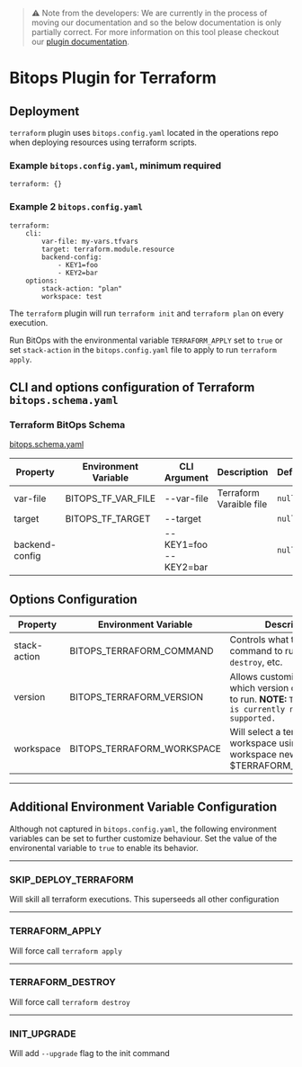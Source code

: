 > ⚠️ Note from the developers: We are currently in the process of moving our documentation and so the below documentation is only partially correct. For more information on this tool please checkout our [plugin documentation](https://github.com/bitops-plugins/terraform).

# Bitops Plugin for Terraform
## Deployment

`terraform` plugin uses `bitops.config.yaml` located in the operations repo when deploying resources using terraform scripts.

### Example `bitops.config.yaml`, minimum required
```
terraform: {}
```

### Example 2 `bitops.config.yaml`
```
terraform:
    cli:
        var-file: my-vars.tfvars
        target: terraform.module.resource
        backend-config:
            - KEY1=foo
            - KEY2=bar
    options:
        stack-action: "plan"
        workspace: test
```

The `terraform` plugin will run `terraform init` and `terraform plan` on every execution.

Run BitOps with the environmental variable `TERRAFORM_APPLY` set to `true` or set `stack-action` in the `bitops.config.yaml` file to apply to run `terraform apply`.

## CLI and options configuration of Terraform `bitops.schema.yaml`

### Terraform BitOps Schema

[bitops.schema.yaml](https://github.com/bitops-plugins/terraform/blob/main/bitops.schema.yaml)

| Property       | Environment Variable | CLI Argument          | Description             | Default | Required |
| -------------- | -------------------- | --------------------- | ----------------------- | ------- | -------- |
| var-file       | BITOPS_TF_VAR_FILE   | --var-file            | Terraform Varaible file | `null`  | No       |
| target         | BITOPS_TF_TARGET     | --target              |                         | `null`  | No       |
| backend-config |                      | --KEY1=foo --KEY2=bar |                         | `null`  | No       |


## Options Configuration

| Property     | Environment Variable       | Description                                                  | Default | Required |
| ------------ | -------------------------- | ------------------------------------------------------------ | ------- | -------- |
| stack-action | BITOPS_TERRAFORM_COMMAND   | Controls what terraform command to run. e.g. `apply`, `destroy`, etc. | `plan`  | No       |
| version      | BITOPS_TERRAFORM_VERSION   | Allows customization of which version of terraform to run. **NOTE:** `This feature is currently not supported.` | `1.2.2` | No       |
| workspace    | BITOPS_TERRAFORM_WORKSPACE | Will select a terraform workspace using `terraform workspace new $TERRAFORM_WORKSPACE ||terraform workspace select $TERRAFORM_WORKSPACE` prior to running other terraform commands. | `null`  | No       |

-------------------

## Additional Environment Variable Configuration
Although not captured in `bitops.config.yaml`, the following environment variables can be set to further customize behaviour.  Set the value of the environental variable to `true` to enable its behavior.

-------------------
### SKIP_DEPLOY_TERRAFORM
Will skill all terraform executions. This superseeds all other configuration

-------------------
### TERRAFORM_APPLY
Will force call `terraform apply`

-------------------
### TERRAFORM_DESTROY
Will force call `terraform destroy`

-------------------
### INIT_UPGRADE
Will add `--upgrade` flag to the init command
